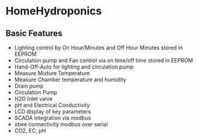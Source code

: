# HomeHydroponics

## Basic Features

* Lighting control by On Hour/Minutes and Off Hour Minutes stored in EEPROM
* Circulation pump and Fan control via on time/off time stored in EEPROM
* Hand-Off-Auto for lighting and circulation pump
* Measure Mixture Temperature
* Measure Chamber temperature and humidity
* Drain pump
* Circulation Pump
* H2O Inlet valve
* pH and Electrical Conductivity
* LCD display of key parameters
* SCADA integration via modbus
* xbee connectivity modbus over serial
* CO2, EC, pH
